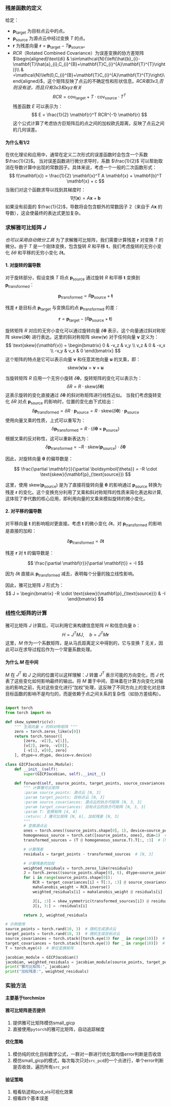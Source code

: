 ### 残差函数的定义
给定：
- $\mathbf{p}_{\text{target}}$ 为目标点云中的点。
- $\mathbf{p}_{\text{source}}$ 为源点云中经过变换 $T$ 的点。
- $\mathbf{r}$ 为残差向量 $\mathbf{r} = \mathbf{p}_{\text{target}} - T \mathbf{p}_{\text{source}}$。
-  $RCR$（Rotated Combined Covariance）为误差变换的协方差矩阵$\begin{aligned}\text{di} & \sim\mathcal{N}{\left(\hat{b}_{i}-\mathbf{T}\hat{a}_{i},C_{i}^{B}+\mathbf{T}C_{i}^{A}\mathbf{T}^{T}\right)}\\  & =\mathcal{N}\left(0,C_{i}^{B}+\mathbf{T}C_{i}^{A}\mathbf{T}^{T}\right)\end{aligned}$，这个矩阵反映了点云的不确定性和形状信息。*RCR取3x3,否则没有逆，而且只有3x3和xyz有关*
$$
RCR = \text{cov}_{\text{target}} + T \cdot \text{cov}_{\text{source}} \cdot T^T
$$
残差函数 $E$ 可以表示为：
$$
E = \frac{1}{2} \mathbf{r}^T RCR^{-1} \mathbf{r}
$$
这个公式计算了考虑协方巨矩阵后的点之间的加权欧氏距离，反映了点云之间的几何误差。
#### 为什么有1/2
在优化理论和应用中，通常在定义二次形式的误差函数时会包含一个系数 $\frac{1}{2}$。
当对误差函数进行微分求导时，系数 $\frac{1}{2}$ 可以帮助取消在导数计算中出现的常数因子。具体来说，考虑一个一般的二次函数形式：
$$
f(\mathbf{x}) = \frac{1}{2} \mathbf{x}^T A \mathbf{x} + \mathbf{b}^T \mathbf{x} + c
$$
当我们对这个函数求导以找到其梯度时：
$$
\nabla f(\mathbf{x}) = A \mathbf{x} + \mathbf{b}
$$
如果没有前面的 $\frac{1}{2}$，导数将会包含额外的常数因子 2（来自于 $A \mathbf{x}$ 的导数），这会使最终的表达式更加复杂。

### 求解雅可比矩阵 $J$
*也可以采用自动微分工具*
为了求解雅可比矩阵，我们需要计算残差 $\mathbf{r}$ 对变换 $T$ 的微分。由于 $T$ 是一个刚体变换，包含旋转 $R$ 和平移 $\mathbf{t}$，我们考虑旋转的无穷小变化 $\delta \theta$ 和平移的无穷小变化 $\delta \mathbf{t}$。


#### 1. 对旋转的偏导数

对于旋转部分，假设变换 $T$ 将点 $\mathbf{p}_{\text{source}}$ 通过旋转 $R$ 和平移 $\mathbf{t}$ 变换到 $\mathbf{p}_{\text{transformed}}$：

$$
\mathbf{p}_{\text{transformed}} = R \mathbf{p}_{\text{source}} + \mathbf{t}
$$

残差 $\mathbf{r}$ 是目标点 $\mathbf{p}_{\text{target}}$ 与变换后的点 $\mathbf{p}_{\text{transformed}}$ 的差：

$$
\mathbf{r} = \mathbf{p}_{\text{target}} - (R \mathbf{p}_{\text{source}} + \mathbf{t})
$$

旋转矩阵 $R$ 对应的无穷小变化可以通过旋转向量 $\delta \boldsymbol{\theta}$ 表示，这个向量通过斜对称矩阵 $\text{skew}(\delta \boldsymbol{\theta})$ 进行表达。这里的斜对称矩阵 $\text{skew}(\mathbf{v})$ 对于任何向量 $\mathbf{v}$ 定义为：
$$
\text{skew}(\mathbf{v}) = \begin{bmatrix}
0 & -v_z & v_y \\
v_z & 0 & -v_x \\
-v_y & v_x & 0
\end{bmatrix}
$$
这个矩阵的特点是它可以表示向量 $\mathbf{v}$ 和任意其他向量 $\mathbf{u}$ 的叉乘，即：
$$
\text{skew}(\mathbf{v}) \mathbf{u} = \mathbf{v} \times \mathbf{u}
$$

当旋转矩阵 $R$ 应用一个无穷小旋转 $\delta \boldsymbol{\theta}$，旋转矩阵的变化可以表示为：
$$
\delta R = R \cdot \text{skew}(\delta \boldsymbol{\theta})
$$
这表示旋转的变化直接通过 $\delta \boldsymbol{\theta}$ 的斜对称矩阵进行线性近似。
当我们考虑旋转变化 $\delta R$ 对点 $\mathbf{p}_{\text{source}}$ 的影响时，位置的变化由下式给出：
$$
\delta \mathbf{p}_{\text{transformed}} = \delta R \cdot \mathbf{p}_{\text{source}} = R \cdot \text{skew}(\delta \boldsymbol{\theta}) \cdot \mathbf{p}_{\text{source}}
$$
使用向量叉乘的性质，上式可以重写为：
$$
\delta \mathbf{p}_{\text{transformed}} = R \cdot (\delta \boldsymbol{\theta} \times \mathbf{p}_{\text{source}})
$$
根据叉乘的反对称性，这可以重新表达为：
$$
\delta \mathbf{p}_{\text{transformed}} = -R \cdot \text{skew}(\mathbf{p}_{\text{source}}) \cdot \delta \boldsymbol{\theta}
$$

因此，对旋转向量 $\boldsymbol{\theta}$ 的偏导数是：

$$
\frac{\partial \mathbf{r}}{\partial \boldsymbol{\theta}} = -R \cdot \text{skew}(\mathbf{p}_{\text{source}})
$$

这里，使用 $\text{skew}(\mathbf{p}_{\text{source}})$ 是为了直接将旋转向量 $\boldsymbol{\theta}$ 的影响通过 $\mathbf{p}_{\text{source}}$ 转换为残差 $\mathbf{r}$ 的变化。这个变换充分利用了叉乘和斜对称矩阵的性质来简化表达和计算,这体现了李代数的核心应用，即利用向量的叉乘来模拟旋转的微小变化。

#### 2. 对平移的偏导数

对平移向量 $\mathbf{t}$ 的影响相对更直接。考虑 $\mathbf{t}$ 的微小变化 $\delta \mathbf{t}$，对 $\mathbf{p}_{\text{transformed}}$ 的影响是直接的加和：

$$
\delta \mathbf{p}_{\text{transformed}} = \delta \mathbf{t}
$$

残差 $\mathbf{r}$ 对 $\mathbf{t}$ 的偏导数是：

$$
\frac{\partial \mathbf{r}}{\partial \mathbf{t}} = -I
$$

因为 $\delta \mathbf{t}$ 直接从 $\mathbf{p}_{\text{transformed}}$ 减去，表明每个分量的独立线性影响。

因此，雅可比矩阵 $J$ 形式为：
$$
J = \begin{bmatrix}
-R \cdot \text{skew}(\mathbf{p}_{\text{source}}) & -I
\end{bmatrix}
$$

### 线性化矩阵的计算

雅可比矩阵 $J$ 计算后，可以利用它来构建信息矩阵 $H$ 和信息向量 $b$：
$$
H = J^T M J, \quad b = J^T M \mathbf{r}
$$
这里，$M$ 作为一个系数矩阵，是从马氏距离定义中得到的，它与变换 $T$ 无关，因此可以在求导过程后作为一个常量系数处理。
#### 为什么 $M$ 在中间

$M$ 在 $J^T$ 和 $J$ 之间的位置可以这样理解：$J$ 转置 $J^T$ 表示可能的方向变化，而 $J$ 代表了这些变化如何影响最终的输出。将 $M$ 置于中间，意味着在计算方向变化对输出的影响之前，先对这些变化进行“加权”处理，这反映了不同方向上的变化对总体目标函数的影响不是均匀的，而是依赖于点之间关系的复杂性（如协方差结构）。





```python

import torch
from torch import nn

def skew_symmetric(v):
    """ 生成向量 v 的斜对称矩阵 """
    zero = torch.zeros_like(v[0])
    return torch.tensor([
        [zero, -v[2], v[1]],
        [v[2], zero, -v[0]],
        [-v[1], v[0], zero]
    ], dtype=v.dtype, device=v.device)

class GICPJacobian(nn.Module):
    def __init__(self):
        super(GICPJacobian, self).__init__()

    def forward(self, source_points, target_points, source_covariances, target_covariances, T):
        """ 计算雅可比矩阵
        :param source_points: 源点云 [N, 3]
        :param target_points: 目标点云 [N, 3]
        :param source_covariances: 源点云的协方巧矩阵 [N, 3, 3]
        :param target_covariances: 目标点云的协方巧矩阵 [N, 3, 3]
        :param T: 变换矩阵 [4, 4]
        :return: J 雅可比矩阵 [N, 6], 加权残差 [N, 3]
        """
        # 变换源点云
        ones = torch.ones((source_points.shape[0], 1), device=source_points.device, dtype=source_points.dtype)
        homogeneous_source = torch.cat([source_points, ones], dim=1)  # [N, 4]
        transformed_sources = (T @ homogeneous_source.T).T[:, :3]  # [N, 3]

        # 计算残差
        residuals = target_points - transformed_sources  # [N, 3]

        # 计算残差的加权
        weighted_residuals = torch.zeros_like(residuals)
        J = torch.zeros((source_points.shape[0], 6), dtype=source_points.dtype, device=source_points.device)
        for i in range(source_points.shape[0]):
            RCR = target_covariances[i] + T[:3, :3] @ source_covariances[i] @ T[:3, :3].T
            mahalanobis_weight = RCR.inverse()
            weighted_residuals[i] = mahalanobis_weight @ residuals[i]

            J[i, :3] = skew_symmetric(transformed_sources[i]) @ residuals[i]
            J[i, 3:] = -residuals[i]

        return J, weighted_residuals

# 示例使用
source_points = torch.rand(10, 3)  # 随机生成源点云
target_points = torch.rand(10, 3)  # 随机生成目标点云
source_covariances = torch.stack([torch.eye(3) for _ in range(10)])  # 源点协方巧矩阵
target_covariances = torch.stack([torch.eye(3) for _ in range(10)])  # 目标点协方巧矩阵
T = torch.eye(4)  # 单位变换矩阵

jacobian_module = GICPJacobian()
jacobian, weighted_residuals = jacobian_module(source_points, target_points, source_covariances, target_covariances, T)
print("雅可比矩阵:", jacobian)
print("加权残差:", weighted_residuals)
```

### 实验方法
**主要基于torchmize**
#### 雅可比矩阵是否提供 
1. 提供雅可比矩阵模仿small_gicp
2. 直接使用`pytorch`的雅可比矩阵，自动追踪梯度
#### 优化策略
1. 模仿纯的优化目标数学公式，一群对一群进行优化取均值error判断是否收敛
2. 模仿small_gicp的模式，每次每次只对`src_pcd`的一个点进行，单个error判断是否收敛，遍历所有`src_pcd`
#### 验证策略
1. 粗看轨迹和pcd_vis可视化效果
2. 细看四个基本误差